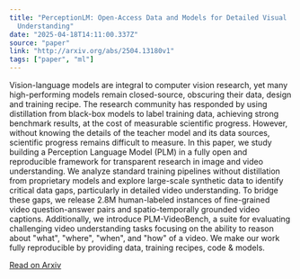 ```yaml
---
title: "PerceptionLM: Open-Access Data and Models for Detailed Visual
  Understanding"
date: "2025-04-18T14:11:00.337Z"
source: "paper"
link: "http://arxiv.org/abs/2504.13180v1"
tags: ["paper", "ml"]
---
```


Vision-language models are integral to computer vision research, yet many high-performing models remain closed-source, obscuring their data, design and training recipe. The research community has responded by using distillation from black-box models to label training data, achieving strong benchmark results, at the cost of measurable scientific progress. However, without knowing the details of the teacher model and its data sources, scientific progress remains difficult to measure. In this paper, we study building a Perception Language Model (PLM) in a fully open and reproducible framework for transparent research in image and video understanding. We analyze standard training pipelines without distillation from proprietary models and explore large-scale synthetic data to identify critical data gaps, particularly in detailed video understanding. To bridge these gaps, we release 2.8M human-labeled instances of fine-grained video question-answer pairs and spatio-temporally grounded video captions. Additionally, we introduce PLM-VideoBench, a suite for evaluating challenging video understanding tasks focusing on the ability to reason about \"what\", \"where\", \"when\", and \"how\" of a video. We make our work fully reproducible by providing data, training recipes, code & models.

[Read on Arxiv](http://arxiv.org/abs/2504.13180v1)
